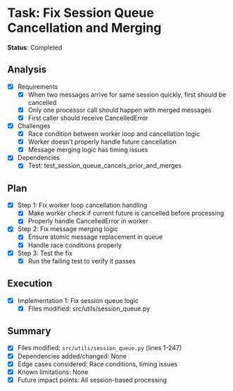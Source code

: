 # Task: Fix Session Queue Cancellation and Merging
**Status**: Completed

## Analysis
- [x] Requirements
  - [x] When two messages arrive for same session quickly, first should be cancelled
  - [x] Only one processor call should happen with merged messages
  - [x] First caller should receive CancelledError
- [x] Challenges
  - [x] Race condition between worker loop and cancellation logic
  - [x] Worker doesn't properly handle future cancellation
  - [x] Message merging logic has timing issues
- [x] Dependencies
  - [x] Test: test_session_queue_cancels_prior_and_merges

## Plan
- [x] Step 1: Fix worker loop cancellation handling
  - [x] Make worker check if current future is cancelled before processing
  - [x] Properly handle CancelledError in worker
- [x] Step 2: Fix message merging logic
  - [x] Ensure atomic message replacement in queue
  - [x] Handle race conditions properly
- [x] Step 3: Test the fix
  - [x] Run the failing test to verify it passes

## Execution
- [x] Implementation 1: Fix session queue logic
  - [x] Files modified: src/utils/session_queue.py

## Summary
- [x] Files modified: `src/utils/session_queue.py` (lines 1-247)
- [x] Dependencies added/changed: None
- [x] Edge cases considered: Race conditions, timing issues
- [x] Known limitations: None
- [x] Future impact points: All session-based processing 
